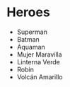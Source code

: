 # Heroes

* Superman
* Batman
* Aquaman
* Mujer Maravilla
* Linterna Verde
* Robin
* Volcán Amarillo 
